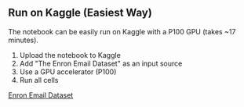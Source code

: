 ## Run on Kaggle (Easiest Way)
The notebook can be easily run on Kaggle with a P100 GPU (takes ~17 minutes).

1. Upload the notebook to Kaggle
2. Add "The Enron Email Dataset" as an input source
3. Use a GPU accelerator (P100)
4. Run all cells

[Enron Email Dataset](https://www.kaggle.com/datasets/wcukierski/enron-email-dataset/code)
